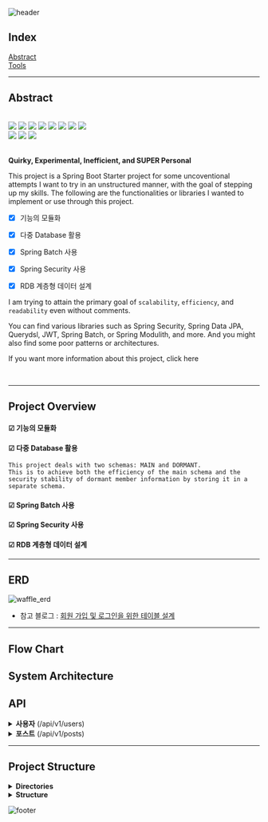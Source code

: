 ![header](https://capsule-render.vercel.app/api?type=rect&color=timeAuto&section=header&text=Urban-Waffle&height=60&fontSize=40)

## Index

[Abstract](#Abstract)           </br>
[Tools](#Tools)


---

## Abstract

<br />
<div>
  <img src="https://img.shields.io/badge/JAVA-orange?style=flat&logo=JAVA&logoColor=white"> 

  <img src="https://img.shields.io/badge/Spring Boot-6DB33F?style=square&logo=Spring Boot&logoColor=white&color=6DB33F">


  <img src="https://img.shields.io/badge/Spring Security-6DB33F?style=square&logo=Spring Security&logoColor=white">
  <img src="https://img.shields.io/badge/JSON Web Tokens-000000?style=square&logo=JSON Web Tokens&logoColor=white">
  <img src="https://img.shields.io/badge/Spring Data JPA-6DB33F?style=square&logo=JPA&logoColor=white">
  <img src="https://img.shields.io/badge/Spring Batch-6DB33F?style=square&logo=JPA&logoColor=white">
  <img src="https://img.shields.io/badge/QueryDSL-0081CC?style=square&logo=QueryDSL&logoColor=white">
  <img src="https://img.shields.io/badge/Gradle-02303A?style=square&logo=Gradle&logoColor=white">
</div>
<div>
  <img src="https://img.shields.io/badge/MySQL-4479A1.svg?style=square&logo=MySQL&logoColor=white">
  <img src="https://img.shields.io/badge/Redis-DC382D?style=square&logo=Redis&logoColor=white">
  <img src="https://img.shields.io/badge/Amazon AWS-232F3E?style=square&logo=Amazon AWS&logoColor=white">
</div>
<br/>

**Quirky, Experimental, Inefficient, and SUPER Personal**

This project is a Spring Boot Starter project for some uncoventional attempts I want to try in an unstructured manner,
with the goal of stepping up my skills.
The following are the functionalities or libraries I wanted to implement or use through this project.

+ [x] 기능의 모듈화
+ [x] 다중 Database 활용
+ [x] Spring Batch 사용
+ [x] Spring Security 사용
+ [x] RDB 계층형 데이터 설계


I am trying to attain the primary goal of <code>scalability</code>, <code>efficiency</code>, and <code>readability</code> even without comments.


You can find various libraries such as Spring Security, Spring Data JPA, Querydsl, JWT, Spring Batch, or Spring Modulith, and more. And you might also find some poor patterns or architectures. 

If you want more information about this project, click here


<br />

---


## Project Overview
    

#### ☑ 기능의 모듈화

#### ☑ 다중 Database 활용
```text
This project deals with two schemas: MAIN and DORMANT.
This is to achieve both the efficiency of the main schema and the security stability of dormant member information by storing it in a separate schema.          
```  

#### ☑ Spring Batch 사용

#### ☑ Spring Security 사용

#### ☑ RDB 계층형 데이터 설계




---

## ERD

![waffle_erd](https://github.com/zincum30/urban-waffle/assets/115124708/4c8e58a4-891b-489a-b196-5af1c4478d46)

- 참고
  블로그 : [회원 가입 및 로그인을 위한 테이블 설계](https://rastalion.dev/%ed%9a%8c%ec%9b%90-%ea%b0%80%ec%9e%85-%eb%b0%8f-%eb%a1%9c%ea%b7%b8%ec%9d%b8%ec%9d%84-%ec%9c%84%ed%95%9c-%ed%85%8c%ec%9d%b4%eb%b8%94-%ec%84%a4%ea%b3%84/)

---

## Flow Chart

## System Architecture

## API

<details>
<summary><b>사용자</b> (/api/v1/users)</summary>
</details>

<details>
<summary><b>포스트</b> (/api/v1/posts)</summary>
</details>





---

## Project Structure

<details>
<summary><b>Directories</b></summary>
</details>

<details>
<summary><b>Structure</b></summary>
</details>









![footer](https://capsule-render.vercel.app/api?type=waving&&color=timeAuto&section=footer)

